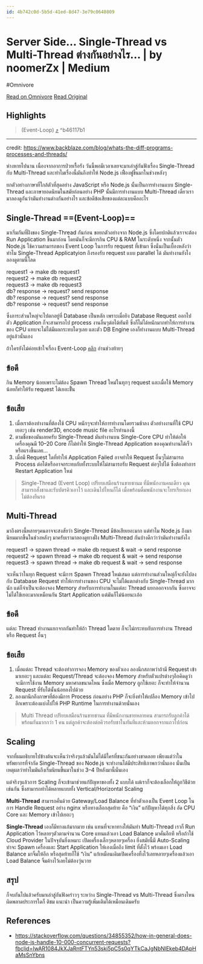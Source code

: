 ```yaml
---
id: 4b742c0d-5b5d-41ed-8d47-3e79c0640809
---
```


# Server Side… Single-Thread vs Multi-Thread ต่างกันอย่างไร… | by noomerZx | Medium
#Omnivore

[Read on Omnivore](https://omnivore.app/me/https-noomerzx-medium-com-server-side-single-thread-vs-multi-thr-1906e281041)
[Read Original](https://noomerzx.medium.com/server-side-single-thread-vs-multi-thread-%E0%B8%95%E0%B9%88%E0%B8%B2%E0%B8%87%E0%B8%81%E0%B8%B1%E0%B8%99%E0%B8%AD%E0%B8%A2%E0%B9%88%E0%B8%B2%E0%B8%87%E0%B9%84%E0%B8%A3-c22e9703068e)

## Highlights

> (Event-Loop) [⤴️](https://omnivore.app/me/https-noomerzx-medium-com-server-side-single-thread-vs-multi-thr-1906e281041#b46117b1-a834-4d0c-96bf-20f483b3da9c)  ^b46117b1


---
credit: <https://www.backblaze.com/blog/whats-the-diff-programs-processes-and-threads/>

ห่างหายไปนาน เนื่องจากอาการป่วยเรื้อรัง วันนี้พอมีเวลาเลยจะมาเล่าสู่กันฟังเรื่อง Single-Thread กับ Multi-Thread และทำไมเรื่องนี้มันถึงทำให้ Node.js เฟื่องฟูขึ้นมาในช่วงหลังๆ

ยกตัวอย่างภาษาที่ใกล้ตัวที่สุดอย่าง JavaScript หรือ Node.js นั้นเป็นการทำงานแบบ Single-Thread และภาษายอดนิยมในสมัยก่อนอย่าง PHP นั้นมีการทำงานแบบ Multi-Thread เดี๋ยวเรามาลองดูกันว่ามันทำงานต่างกันอย่างไร และข้อดีข้อเสียของแต่ละแบบคืออะไร

## Single-Thread ==(Event-Loop)==

มาเริ่มกันที่ฝั่งของ Single-Thread กันก่อน ขอยกตัวอย่างจาก Node.js ซึ่งโดยปกติแล้วเราจะต้อง Run Application ขึ้นมาก่อน โดยมันก็จะมีการกิน CPU & RAM ในระดับหนึ่ง จากนั้นตัว Node.js ใช้ความสามารถของ Event Loop ในการรับ request ที่เข้ามา ซึ่งนั่นเป็นเบื้องหลังว่าทำไม Single-Thread Applicatyion ถึงรองรับ request แบบ parallel ได้ มันทำงานยังไงลองดูตามนี้โลด

request1 -> make db request1  
request2 -> make db request2  
request3 -> make db request3  
db? response -> request? send response  
db? response -> request? send response  
db? response -> request? send response

ซึ่งภาระส่วนใหญ่จะไปตกอยู่ที่ Database เป็นหลัก เพราะเมื่อยิง Database Request ออกไปตัว Application ก็จะสามารถไป process งานอื่นๆต่อได้ทันที ซึ่งก็ไม่ได้หนักมากทำให้การทำงานของ CPU แทบจะไม่ได้มีผลกระทบใดๆเลย และตัว DB Engine เองก็ทำงานแบบ Multi-Thread อยู่แล้วนั่นเอง

ถ้าใครยังไม่ค่อยเข้าใจเรื่อง Event-Loop [คลิก](https://stories.sellsuki.co.th/js-101-%E0%B8%9E%E0%B8%B7%E0%B9%89%E0%B8%99%E0%B8%90%E0%B8%B2%E0%B8%99%E0%B8%97%E0%B8%B5%E0%B9%88-%E0%B8%95%E0%B9%89%E0%B8%AD%E0%B8%87%E0%B8%AB%E0%B9%89%E0%B8%B2%E0%B8%A1-%E0%B8%9E%E0%B8%A5%E0%B8%B2%E0%B8%94-bac5de6f9900) อ่านช่วงท้ายๆ

## ข้อดี

กิน Memory น้อยเพราะไม่ต้อง Spawn Thread ใหม่ในทุกๆ request และเมื่อใช้ Memory น้อยก็ทำให้รับ request ได้เยอะขึ้ัน

## ข้อเสีย

1. เมื่อเราต้องทำงานที่ต้องใช้ CPU หนักๆจะทำให้การทำงานโดยรวมช้าลง ตัวอย่างงานที่ใช้ CPU เยอะๆ เช่น render3D, encode music file อะไรทำนองนี้
2. ตามชื่อของมันเลยครับ Single-Thread มันทำงานบน Single-Core CPU ทำให้ต่อให้เครื่องคุณมี 10–20 Core ก็ไม่ทำให้ Single-Thread Application ของคุณทำงานได้เร็วหรือแรงขึ้นเลย…
3. เมื่อมี Request ใดที่ทำให้ Application Failed อาจทำให้ Request อื่นๆไม่สามารถ Process ต่อได้หรืออาจกระทบกับทั้งระบบให้ไม่สามารถรับ Request ต่อๆไปได้ ซึ่งต้องทำการ Restart Application ใหม่

> Single-Thread (Event Loop) เปรียบเสมือนร้านขายชานม ที่มีพนักงานคนเดียว คุณสามารถสั่งชาและรับบัตรคิวเอาไว้ และเดินไปไหนก็ได้ เมื่อพร้อมดื่มพนักงานจะโทรเรียกเอง ไม่ต้องยืนรอ

## Multi-Thread

มาถึงตรงนี้หลายๆคนอาจจะสงสัยว่า Single-Thread มีข้อเสียเยอะมาก แต่ทำไม Node.js ถึงมานิยมมากขึ้นในช่วงหลังๆ มาครับเรามาลองดูทางฝั่ง Multi-Thread กันบ้างดีกว่าว่ามันทำงานยังไง

request1 -> spawn thread -> make db request & wait -> send response  
request2 -> spawn thread -> make db request & wait -> send response  
request3 -> spawn thread -> make db request & wait -> send response

จะเห็นว่าในทุก Request จะมีการ Spawn Thread ใหม่เสมอ แต่การทำงานส่วนใหญ่ก็จะยังไปลงกับ Database Request ทำให้การทำงานของ CPU จะไม่ได้แตกต่างกับ Single-Thread มากนัก แต่ก็จำเป็นจะต้องจอง Memory สำหรับการทำงานในแต่ละ Thread แยกออกจากกัน ซึ่งอาจจะไม่ได้ใช้เยอะมากเหมือนกัน Start Application แต่มันก็ไม่น้อยนะเอ้อ

## ข้อดี

แต่ละ Thread ทำงานแยกจากกันทำให้ถ้า Thread ใดตาย ก็จะไม่กระทบกับการทำงาน Thread หรือ Request อื่นๆ

## ข้อเสีย

1. เมื่อแต่ละ Thread จะต้องทำการจอง Memory ของตัวเอง ลองนึกสภาพว่าถ้ามี Request เข้ามาเยอะๆ และแต่ละ Request/Thread จะต้องจอง Memory สำหรับตัวแปรต่างๆอีกคิดดูว่าจะมีการใช้งาน Memory มหาศาลขนาดไหน ซึ่งเมื่อ Memory ถูกใช้เยอะ ก็จะทำให้จำนวน Request ที่รับได้นั้นน้อยลงไปด้วย
2. ลองมานึกถึงภาษาที่ต้องมีการ Process ก่อนอย่าง PHP ก็จะยิ่งทำให้เปลือง Memory เข้าไปอีกเพราะต้องแบ่งไปให้ PHP Runtime ในการทำงานด้วยนั่นเอง

> Multi Thread เปรียบเสมือนร้านขายชานม ที่มีพนักงานขายหลายคน สามารถรับลูกค้าได้พร้อมกันมากกว่า 1 คน แต่ลูกค้าจะต้องต่อคิวรอรับชาในทันทีและห้ามออกจากแถวไปก่อน

## Scaling

จากที่ผมอธิบายไปข้างต้นจะเห็นว่าจริงๆแล้วมันไม่ได้มีใครที่ชนะกันอย่างขาดลอย เพียงแต่ว่าในทรัพยากรที่จำกัด Single-Thread ของ Node.js จะทำงานได้มีประสิทธิภาพกว่านั่นเอง นั่นเป็นเหตุผลว่าทำไมมันถึงเริ่มนิยมขึ้นมาในช่วง 3–4 ปีหลังมานี้นั่นเอง

แต่จริงๆแล้วการ Scaling ก็จะเข้ามาช่วยแก้ปัญหาของทั้ง 2 แบบได้ แต่เราก็จะต้องเลือกให้ถูกวิธีด้วยเช่นกัน ซึ่งสามารถทำได้หลายแบบทั้ง Vertical/Horizontal Scaling

**Multi-Thread** สามารถคั่นด้วย Gateway/Load Balance ที่ทำตัวเองเป็น Event Loop ในการ Handle Request อย่าง nginx หรือทางเลือกสุดท้าย คือ “เงิน” แก้ปัญหาได้ทุกสิ่ง อัด CPU Core และ Memory เข้าไปเยอะๆ

**Single-Thread** เองก็มีทางแก้มากมาย เช่น แทนที่จะหาทางให้มันทำ Multi-Thread เราก็ Run Application ไว้หลายๆตัวตามจำนวน Core แทนแล้วเอา Load Balance มาคั่นอีกที หรือถ้าใช้ Cloud Provider ในปัจจุบันยิ่งเหมาะ เปิดเครื่องเล็กๆหลายๆเครื่อง ยิ่งสมัยนี้มี Auto-Scaling ทำจะ Spawn เครื่องและ Start Application ให้เองเมื่อถึง limit ที่ตั้งไว้ พร้อมเอา Load Balance มาจิ้มให้อีก หรือสุดท้ายก็ใช้ “เงิน” แก้เหมือนเดิมเปิดเครื่องทิ้งไว้เลยหลายๆเครื่องแล้วเอา Load Balance จิ้มค้างไว้เลยไม่ต้องวุ่นวาย

## สรุป

ก็จบกันไปแล้วครับมาเล่าสู่กันฟังคร่าวๆ ระหว่าง Single-Thread vs Multi-Thread ซึ่งตรงไหนผิดพลาดประการใดก็ ติชม แนะนำ เป็นความรู้เพิ่มเติมได้เหมือนเดิมครับ

## References

* <https://stackoverflow.com/questions/34855352/how-in-general-does-node-js-handle-10-000-concurrent-requests?fbclid=IwAR1084JkXJaRntFTYn53ski5pC5s0qYTkCaJgNbNlEkeb4DApHaMsSnYbns>
